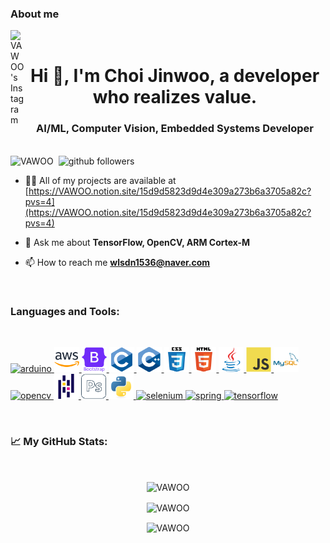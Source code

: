 ### About me
<a href="https://instagram.com/woo.ing_" target="_blank">
  <img align="left" alt="VAWOO's Instagram" width="22px" src="https://raw.githubusercontent.com/hussainweb/hussainweb/main/icons/instagram.png" />
</a>
<br />

<h1 align="center">Hi 👋, I'm Choi Jinwoo, a developer who realizes value.</h1>
<h3 align="center">AI/ML, Computer Vision, Embedded Systems Developer</h3>
<br />

<div>
  <img src="https://komarev.com/ghpvc/?username=VAWOO&label=Profile%20views&color=0e75b6&style=flat" alt="VAWOO" />&nbsp;
  <img src="https://img.shields.io/github/followers/VAWOO?style=social" alt="github followers" height="20" />
</div>

- 👨‍💻 All of my projects are available at [https://VAWOO.notion.site/15d9d5823d9d4e309a273b6a3705a82c?pvs=4](https://VAWOO.notion.site/15d9d5823d9d4e309a273b6a3705a82c?pvs=4)

- 💬 Ask me about **TensorFlow, OpenCV, ARM Cortex-M**

- 📫 How to reach me **wlsdn1536@naver.com**
<br />

<h3 align="left">Languages and Tools:</h3>
<br />
<p align="left"> <a href="https://www.arduino.cc/" target="_blank" rel="noreferrer"> <img src="https://cdn.worldvectorlogo.com/logos/arduino-1.svg" alt="arduino" width="40" height="40"/> </a> <a href="https://aws.amazon.com" target="_blank" rel="noreferrer"> <img src="https://raw.githubusercontent.com/devicons/devicon/master/icons/amazonwebservices/amazonwebservices-original-wordmark.svg" alt="aws" width="40" height="40"/> </a> <a href="https://getbootstrap.com" target="_blank" rel="noreferrer"> <img src="https://raw.githubusercontent.com/devicons/devicon/master/icons/bootstrap/bootstrap-plain-wordmark.svg" alt="bootstrap" width="40" height="40"/> </a> <a href="https://www.cprogramming.com/" target="_blank" rel="noreferrer"> <img src="https://raw.githubusercontent.com/devicons/devicon/master/icons/c/c-original.svg" alt="c" width="40" height="40"/> </a> <a href="https://www.w3schools.com/cpp/" target="_blank" rel="noreferrer"> <img src="https://raw.githubusercontent.com/devicons/devicon/master/icons/cplusplus/cplusplus-original.svg" alt="cplusplus" width="40" height="40"/> </a> <a href="https://www.w3schools.com/css/" target="_blank" rel="noreferrer"> <img src="https://raw.githubusercontent.com/devicons/devicon/master/icons/css3/css3-original-wordmark.svg" alt="css3" width="40" height="40"/> </a> <a href="https://www.w3.org/html/" target="_blank" rel="noreferrer"> <img src="https://raw.githubusercontent.com/devicons/devicon/master/icons/html5/html5-original-wordmark.svg" alt="html5" width="40" height="40"/> </a> <a href="https://www.java.com" target="_blank" rel="noreferrer"> <img src="https://raw.githubusercontent.com/devicons/devicon/master/icons/java/java-original.svg" alt="java" width="40" height="40"/> </a> <a href="https://developer.mozilla.org/en-US/docs/Web/JavaScript" target="_blank" rel="noreferrer"> <img src="https://raw.githubusercontent.com/devicons/devicon/master/icons/javascript/javascript-original.svg" alt="javascript" width="40" height="40"/> </a> <a href="https://www.mysql.com/" target="_blank" rel="noreferrer"> <img src="https://raw.githubusercontent.com/devicons/devicon/master/icons/mysql/mysql-original-wordmark.svg" alt="mysql" width="40" height="40"/> </a> <a href="https://opencv.org/" target="_blank" rel="noreferrer"> <img src="https://www.vectorlogo.zone/logos/opencv/opencv-icon.svg" alt="opencv" width="40" height="40"/> </a> <a href="https://pandas.pydata.org/" target="_blank" rel="noreferrer"> <img src="https://raw.githubusercontent.com/devicons/devicon/2ae2a900d2f041da66e950e4d48052658d850630/icons/pandas/pandas-original.svg" alt="pandas" width="40" height="40"/> </a> <a href="https://www.photoshop.com/en" target="_blank" rel="noreferrer"> <img src="https://raw.githubusercontent.com/devicons/devicon/master/icons/photoshop/photoshop-line.svg" alt="photoshop" width="40" height="40"/> </a> <a href="https://www.python.org" target="_blank" rel="noreferrer"> <img src="https://raw.githubusercontent.com/devicons/devicon/master/icons/python/python-original.svg" alt="python" width="40" height="40"/> </a> <a href="https://www.selenium.dev" target="_blank" rel="noreferrer"> <img src="https://raw.githubusercontent.com/detain/svg-logos/780f25886640cef088af994181646db2f6b1a3f8/svg/selenium-logo.svg" alt="selenium" width="40" height="40"/> </a> <a href="https://spring.io/" target="_blank" rel="noreferrer"> <img src="https://www.vectorlogo.zone/logos/springio/springio-icon.svg" alt="spring" width="40" height="40"/> </a> <a href="https://www.tensorflow.org" target="_blank" rel="noreferrer"> <img src="https://www.vectorlogo.zone/logos/tensorflow/tensorflow-icon.svg" alt="tensorflow" width="40" height="40"/> </a> </p>
<br />

<h3 align="left">📈 My GitHub Stats:</h3>
<br />
<p  align="center"><img align="center" src="https://github-readme-stats.vercel.app/api/top-langs?username=VAWOO&show_icons=true&theme=gotham&locale=en&layout=compact" alt="VAWOO" /></p>
<p  align="center"><img align="center" src="https://github-readme-stats.vercel.app/api?username=VAWOO&show_icons=true&theme=gotham&locale=en" alt="VAWOO" /></p>
<p  align="center"><img align="center" src="https://github-readme-streak-stats.herokuapp.com/?user=VAWOO&theme=gotham" alt="VAWOO" /></p>
